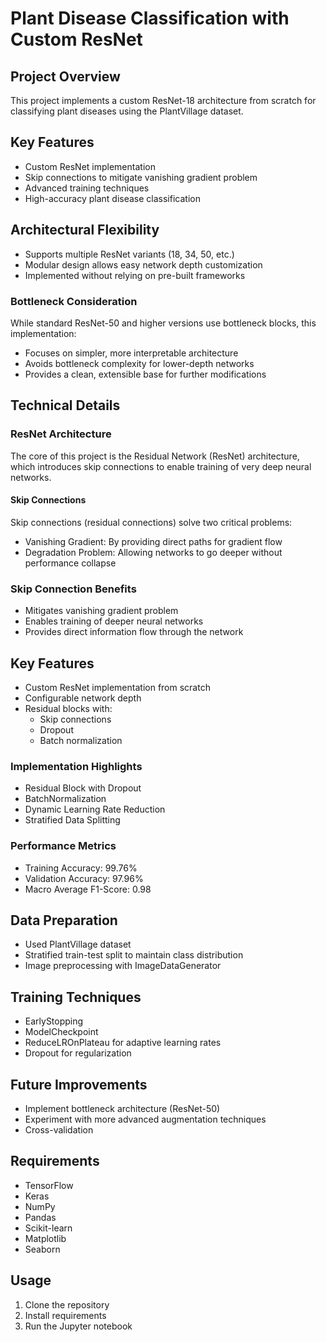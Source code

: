 # Plant Disease Classification with Custom ResNet

## Project Overview
This project implements a custom ResNet-18 architecture from scratch for classifying plant diseases using the PlantVillage dataset.

## Key Features
- Custom ResNet implementation
- Skip connections to mitigate vanishing gradient problem
- Advanced training techniques
- High-accuracy plant disease classification

## Architectural Flexibility
- Supports multiple ResNet variants (18, 34, 50, etc.)
- Modular design allows easy network depth customization
- Implemented without relying on pre-built frameworks

### Bottleneck Consideration
While standard ResNet-50 and higher versions use bottleneck blocks, this implementation:
- Focuses on simpler, more interpretable architecture
- Avoids bottleneck complexity for lower-depth networks
- Provides a clean, extensible base for further modifications

## Technical Details

### ResNet Architecture
The core of this project is the Residual Network (ResNet) architecture, which introduces skip connections to enable training of very deep neural networks. 

#### Skip Connections
Skip connections (residual connections) solve two critical problems:
- Vanishing Gradient: By providing direct paths for gradient flow
- Degradation Problem: Allowing networks to go deeper without performance collapse

### Skip Connection Benefits
- Mitigates vanishing gradient problem
- Enables training of deeper neural networks
- Provides direct information flow through the network

## Key Features
- Custom ResNet implementation from scratch
- Configurable network depth
- Residual blocks with:
  - Skip connections
  - Dropout
  - Batch normalization

### Implementation Highlights
- Residual Block with Dropout
- BatchNormalization
- Dynamic Learning Rate Reduction
- Stratified Data Splitting

### Performance Metrics
- Training Accuracy: 99.76%
- Validation Accuracy: 97.96%
- Macro Average F1-Score: 0.98

## Data Preparation
- Used PlantVillage dataset
- Stratified train-test split to maintain class distribution
- Image preprocessing with ImageDataGenerator

## Training Techniques
- EarlyStopping
- ModelCheckpoint
- ReduceLROnPlateau for adaptive learning rates
- Dropout for regularization

## Future Improvements
- Implement bottleneck architecture (ResNet-50)
- Experiment with more advanced augmentation techniques
- Cross-validation

## Requirements
- TensorFlow
- Keras
- NumPy
- Pandas
- Scikit-learn
- Matplotlib
- Seaborn

## Usage
1. Clone the repository
2. Install requirements
3. Run the Jupyter notebook
